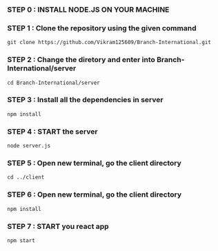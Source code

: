 ### STEP 0 : INSTALL NODE.JS ON YOUR MACHINE

### STEP 1 : Clone the repository using the given command
```
git clone https://github.com/Vikram125609/Branch-International.git
```

### STEP 2 : Change the diretory and enter into Branch-International/server
```
cd Branch-International/server
```

### STEP 3 : Install all the dependencies in server
```
npm install
```

### STEP 4 : START the server
```
node server.js
```

### STEP 5 : Open new terminal, go the client directory
```
cd ../client
```

### STEP 6 : Open new terminal, go the client directory
```
npm install
```

### STEP 7 : START you react app
```
npm start
```
